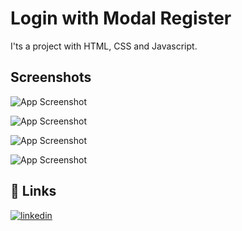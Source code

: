 # Login with Modal Register

I'ts a project with HTML, CSS and Javascript.


## Screenshots

![App Screenshot](https://drive.google.com/file/d/1xLkf1CXKiUh9h44YQtS2CZx2QVb6dSgK/view?usp=drive_link/)

![App Screenshot](https://drive.google.com/file/d/1nMGNCGbupCmGPluU2TPQFQlNZkqbxFr_/view?usp=drive_link)

![App Screenshot](https://drive.google.com/file/d/1yD7EV3CTSq4DubVl6jUcvXFuRbxN8Nce/view?usp=drive_link)

![App Screenshot](https://drive.google.com/file/d/1BuzPQ4L_4M781i-xE2H-vH8rybV0rxZa/view?usp=drive_link)
## 🔗 Links
[![linkedin](https://img.shields.io/badge/linkedin-0A66C2?style=for-the-badge&logo=linkedin&logoColor=white)](https://www.linkedin.com/in/maxsalmeida//)
